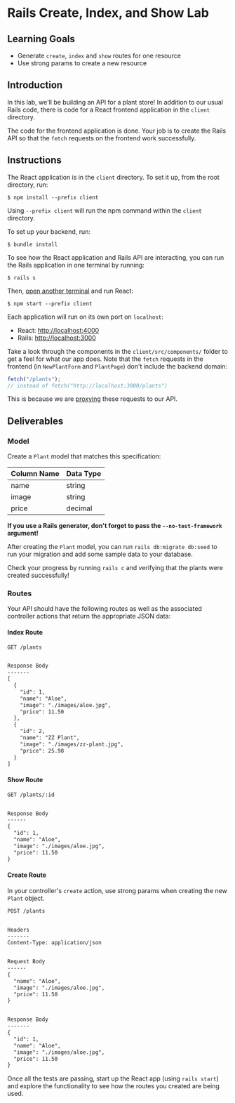# Rails Create, Index, and Show Lab

## Learning Goals

- Generate `create`, `index` and `show` routes for one resource
- Use strong params to create a new resource

## Introduction

In this lab, we'll be building an API for a plant store! In addition to our
usual Rails code, there is code for a React frontend application in the `client`
directory.

The code for the frontend application is done. Your job is to create the Rails
API so that the `fetch` requests on the frontend work successfully.

## Instructions

The React application is in the `client` directory. To set it up, from the root
directory, run:

```console
$ npm install --prefix client
```

Using `--prefix client` will run the npm command within the `client` directory.

To set up your backend, run:

```console
$ bundle install
```

To see how the React application and Rails API are interacting, you can run the
Rails application in one terminal by running:

```console
$ rails s
```

Then, [open another terminal][new terminal] and run React:

```console
$ npm start --prefix client
```

[new terminal]: https://code.visualstudio.com/docs/editor/integrated-terminal#_managing-terminals

Each application will run on its own port on `localhost`:

- React: [http://localhost:4000](http://localhost:4000)
- Rails: [http://localhost:3000](http://localhost:3000)

Take a look through the components in the `client/src/components/` folder to get
a feel for what our app does. Note that the `fetch` requests in the frontend (in
`NewPlantForm` and `PlantPage`) don't include the backend domain:

```js
fetch("/plants");
// instead of fetch("http://localhost:3000/plants")
```

This is because we are [proxying][create-react-app proxying] these requests to
our API.

## Deliverables

### Model

Create a `Plant` model that matches this specification:

| Column Name | Data Type |
| ----------- | --------- |
| name        | string    |
| image       | string    |
| price       | decimal   |

**If you use a Rails generator, don't forget to pass the `--no-test-framework`
argument!**

After creating the `Plant` model, you can run `rails db:migrate db:seed` to run
your migration and add some sample data to your database.

Check your progress by running `rails c` and verifying that the plants were
created successfully!

### Routes

Your API should have the following routes as well as the associated controller
actions that return the appropriate JSON data:

#### Index Route

```txt
GET /plants


Response Body
-------
[
  {
    "id": 1,
    "name": "Aloe",
    "image": "./images/aloe.jpg",
    "price": 11.50
  },
  {
    "id": 2,
    "name": "ZZ Plant",
    "image": "./images/zz-plant.jpg",
    "price": 25.98
  }
]
```

#### Show Route

```txt
GET /plants/:id


Response Body
------
{
  "id": 1,
  "name": "Aloe",
  "image": "./images/aloe.jpg",
  "price": 11.50
}
```

#### Create Route

In your controller's `create` action, use strong params when creating the new
`Plant` object.

```txt
POST /plants


Headers
-------
Content-Type: application/json


Request Body
------
{
  "name": "Aloe",
  "image": "./images/aloe.jpg",
  "price": 11.50
}


Response Body
-------
{
  "id": 1,
  "name": "Aloe",
  "image": "./images/aloe.jpg",
  "price": 11.50
}
```

Once all the tests are passing, start up the React app (using `rails start`) and
explore the functionality to see how the routes you created are being used.

[create-react-app proxying]: https://create-react-app.dev/docs/proxying-api-requests-in-development/
